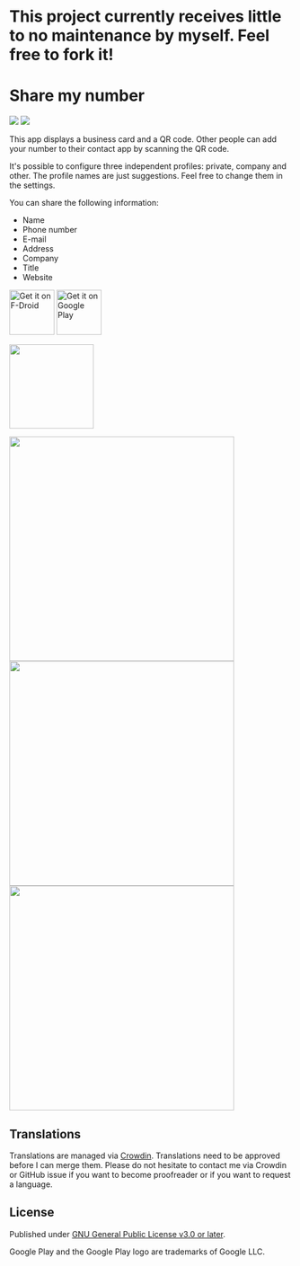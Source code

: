 # This project currently receives little to no maintenance by myself. Feel free to fork it!

# Share my number
<a href="https://travis-ci.com/characterdog/share-my-number/"><img src="https://api.travis-ci.com/characterdog/share-my-number.svg?branch=master"></a> <a title="Crowdin" target="_blank" href="https://crowdin.com/project/share-my-number"><img src="https://d322cqt584bo4o.cloudfront.net/share-my-number/localized.svg"></a>

This app displays a business card and a QR code. Other people can add your number to their contact app by scanning the QR code.

It's possible to configure three independent profiles: private, company and other. The profile names are just suggestions. Feel free to change them in the settings.

You can share the following information:
* Name
* Phone number
* E-mail
* Address
* Company
* Title
* Website

[<img src="https://f-droid.org/badge/get-it-on.png" alt="Get it on F-Droid" height="80">](https://f-droid.org/app/com.github.characterdog.share_my_number)
[<img src="https://play.google.com/intl/en_us/badges/images/generic/en_badge_web_generic.png" alt="Get it on Google Play" height="80">](https://play.google.com/store/apps/details?id=com.github.characterdog.share_my_number)

<img src="fastlane/metadata/android/en-US/images/icon.png" width="150px">

<img src="fastlane/metadata/android/en-US/images/phoneScreenshots/1.png" width="400px"> <img src="fastlane/metadata/android/en-US/images/phoneScreenshots/2.png" width="400px"> <img src="fastlane/metadata/android/en-US/images/phoneScreenshots/3.png" width="400px">

## Translations

Translations are managed via [Crowdin](https://crowdin.com/project/share-my-number). Translations need to be approved before I can merge them. Please do not hesitate to contact me via Crowdin or GitHub issue if you want to become proofreader or if you want to request a language.

## License

Published under [GNU General Public License v3.0 or later](https://spdx.org/licenses/GPL-3.0-or-later.html).


Google Play and the Google Play logo are trademarks of Google LLC.
